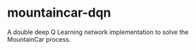 # mountaincar-dqn
A double deep Q Learning network implementation to solve the MountainCar process.
